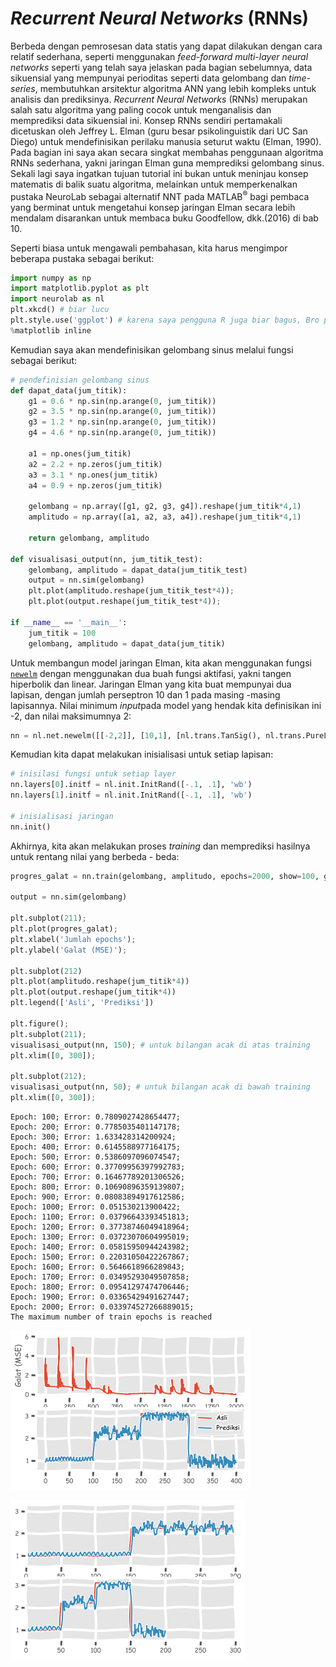 # *Recurrent Neural Networks* (RNNs)

<p align=”justify”>Berbeda dengan pemrosesan data statis yang dapat dilakukan dengan cara relatif sederhana, seperti menggunakan <i>feed-forward multi-layer neural networks</i> seperti yang telah saya jelaskan pada bagian sebelumnya, data sikuensial yang mempunyai perioditas seperti data gelombang dan <i>time-series</i>, membutuhkan arsitektur algoritma ANN yang lebih kompleks untuk analisis dan prediksinya. <i>Recurrent Neural Networks</i> (RNNs) merupakan salah satu algoritma yang paling cocok untuk menganalisis dan memprediksi data sikuensial ini. Konsep RNNs sendiri pertamakali dicetuskan oleh Jeffrey L. Elman (guru besar psikolinguistik dari UC San Diego) untuk mendefinisikan perilaku manusia seturut waktu (Elman, 1990). Pada bagian ini saya akan secara singkat membahas penggunaan algoritma RNNs sederhana, yakni jaringan Elman guna memprediksi gelombang sinus. Sekali lagi saya ingatkan tujuan tutorial ini bukan untuk meninjau konsep matematis di balik suatu algoritma, melainkan untuk memperkenalkan pustaka NeuroLab sebagai alternatif NNT pada MATLAB<sup>®</sup> bagi pembaca yang berminat untuk mengetahui konsep jaringan Elman secara lebih mendalam disarankan untuk membaca buku Goodfellow, dkk.(2016) di bab 10. </p>

Seperti biasa untuk mengawali pembahasan, kita harus mengimpor beberapa pustaka sebagai berikut:


```python
import numpy as np
import matplotlib.pyplot as plt
import neurolab as nl
plt.xkcd() # biar lucu
plt.style.use('ggplot') # karena saya pengguna R juga biar bagus, Bro plotnya!
%matplotlib inline
```

Kemudian saya akan mendefinisikan gelombang sinus melalui fungsi sebagai berikut:


```python
# pendefinisian gelombang sinus
def dapat_data(jum_titik):
    g1 = 0.6 * np.sin(np.arange(0, jum_titik))
    g2 = 3.5 * np.sin(np.arange(0, jum_titik))
    g3 = 1.2 * np.sin(np.arange(0, jum_titik))
    g4 = 4.6 * np.sin(np.arange(0, jum_titik))
    
    a1 = np.ones(jum_titik)
    a2 = 2.2 + np.zeros(jum_titik)
    a3 = 3.1 * np.ones(jum_titik)
    a4 = 0.9 + np.zeros(jum_titik)
    
    gelombang = np.array([g1, g2, g3, g4]).reshape(jum_titik*4,1)
    amplitudo = np.array([a1, a2, a3, a4]).reshape(jum_titik*4,1)
    
    return gelombang, amplitudo

def visualisasi_output(nn, jum_titik_test):
    gelombang, amplitudo = dapat_data(jum_titik_test)
    output = nn.sim(gelombang)
    plt.plot(amplitudo.reshape(jum_titik_test*4));
    plt.plot(output.reshape(jum_titik_test*4));
    
if __name__ == '__main__':
    jum_titik = 100
    gelombang, amplitudo = dapat_data(jum_titik)
```

<p align=”justify”>Untuk membangun model jaringan Elman, kita akan menggunakan fungsi <a href="https://pythonhosted.org/neurolab/ex_newelm.html"><code>newelm</code></a> dengan menggunakan dua buah fungsi aktifasi, yakni tangen hiperbolik dan linear. Jaringan Elman yang kita buat mempunyai dua lapisan, dengan jumlah perseptron 10 dan 1 pada masing -masing lapisannya. Nilai minimum <i>input</i>pada model yang hendak kita definisikan ini -2, dan nilai maksimumnya 2:</p>


```python
nn = nl.net.newelm([[-2,2]], [10,1], [nl.trans.TanSig(), nl.trans.PureLin()])
```

Kemudian kita dapat melakukan inisialisasi untuk setiap lapisan:


```python
# inisilasi fungsi untuk setiap layer
nn.layers[0].initf = nl.init.InitRand([-.1, .1], 'wb')
nn.layers[1].initf = nl.init.InitRand([-.1, .1], 'wb')

# inisialisasi jaringan
nn.init()
```

Akhirnya, kita akan melakukan proses *training* dan memprediksi hasilnya untuk rentang nilai yang berbeda - beda:


```python
progres_galat = nn.train(gelombang, amplitudo, epochs=2000, show=100, goal=.01)

output = nn.sim(gelombang)

plt.subplot(211);
plt.plot(progres_galat);
plt.xlabel('Jumlah epochs');
plt.ylabel('Galat (MSE)');

plt.subplot(212)
plt.plot(amplitudo.reshape(jum_titik*4))
plt.plot(output.reshape(jum_titik*4))
plt.legend(['Asli', 'Prediksi'])

plt.figure();
plt.subplot(211);
visualisasi_output(nn, 150); # untuk bilangan acak di atas training
plt.xlim([0, 300]);

plt.subplot(212);
visualisasi_output(nn, 50); # untuk bilangan acak di bawah training
plt.xlim([0, 300]);
```

    Epoch: 100; Error: 0.7809027428654477;
    Epoch: 200; Error: 0.7785035401147178;
    Epoch: 300; Error: 1.633428314200924;
    Epoch: 400; Error: 0.6145588977164175;
    Epoch: 500; Error: 0.5386097096074547;
    Epoch: 600; Error: 0.37709956397992783;
    Epoch: 700; Error: 0.16467789201306526;
    Epoch: 800; Error: 0.10690896359139807;
    Epoch: 900; Error: 0.08083894917612586;
    Epoch: 1000; Error: 0.051530213900422;
    Epoch: 1100; Error: 0.03796643393451813;
    Epoch: 1200; Error: 0.37738746049418964;
    Epoch: 1300; Error: 0.03723070604995019;
    Epoch: 1400; Error: 0.05815950944243982;
    Epoch: 1500; Error: 0.22031050422267867;
    Epoch: 1600; Error: 0.5646618966289843;
    Epoch: 1700; Error: 0.03495293049507858;
    Epoch: 1800; Error: 0.09541297474706446;
    Epoch: 1900; Error: 0.03365429491627447;
    Epoch: 2000; Error: 0.033974527266889015;
    The maximum number of train epochs is reached



![png](output_10_1.png)



![png](output_10_2.png)

